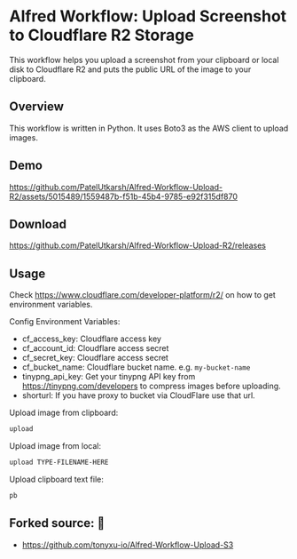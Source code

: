 # Alfred Workflow: Upload Screenshot to Cloudflare R2 Storage

This workflow helps you upload a screenshot from your clipboard or local disk to Cloudflare R2 and puts the public URL of the image to your clipboard.

## Overview

This workflow is written in Python. It uses Boto3 as the AWS client to upload images.

## Demo


https://github.com/PatelUtkarsh/Alfred-Workflow-Upload-R2/assets/5015489/1559487b-f51b-45b4-9785-e92f315df870



## Download

https://github.com/PatelUtkarsh/Alfred-Workflow-Upload-R2/releases

## Usage

Check https://www.cloudflare.com/developer-platform/r2/ on how to get environment variables.

Config Environment Variables:

- cf_access_key: Cloudflare access key
- cf_account_id: Cloudflare access secret
- cf_secret_key: Cloudflare access secret
- cf_bucket_name: Cloudflare bucket name. e.g. `my-bucket-name`
- tinypng_api_key: Get your tinypng API key from https://tinypng.com/developers to compress images before uploading.
- shorturl: If you have proxy to bucket via CloudFlare use that url.

Upload image from clipboard:

```bash
upload
```

Upload image from local:

```bash
upload TYPE-FILENAME-HERE
```

Upload clipboard text file:
```bash
pb
```

## Forked source: 🙌
- https://github.com/tonyxu-io/Alfred-Workflow-Upload-S3
